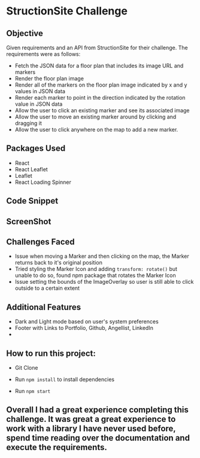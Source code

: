 # StructionSite Challenge

## Objective

Given requirements and an API from StructionSite for their challenge. The requirements were as follows:
- Fetch the JSON data for a floor plan that includes its image URL and markers
- Render the floor plan image
- Render all of the markers on the floor plan image indicated by x and y values in JSON data
- Render each marker to point in the direction indicated by the rotation value in JSON data
- Allow the user to click an existing marker and see its associated image
- Allow the user to move an existing marker around by clicking and dragging it
- Allow the user to click anywhere on the map to add a new marker.

## Packages Used

- React
- React Leaflet
- Leaflet 
- React Loading Spinner

## Code Snippet



## ScreenShot





## Challenges Faced
- Issue when moving a Marker and then clicking on the map, the Marker returns back to it's original position
- Tried styling the Marker Icon and adding `transform: rotate()` but unable to do so, found npm package that rotates the Marker Icon
- Issue setting the bounds of the ImageOverlay so user is still able to click outside to a certain extent



## Additional Features

- Dark and Light mode based on user's system preferences
- Footer with Links to Portfolio, Github, Angellist, LinkedIn
- 
## How to run this project:
- Git Clone

- Run `npm install` to install dependencies

- Run `npm start`

## Overall I had a great experience completing this challenge. It was great a great experience to work with a library I have never used before, spend time reading over the documentation and execute the requirements. 


